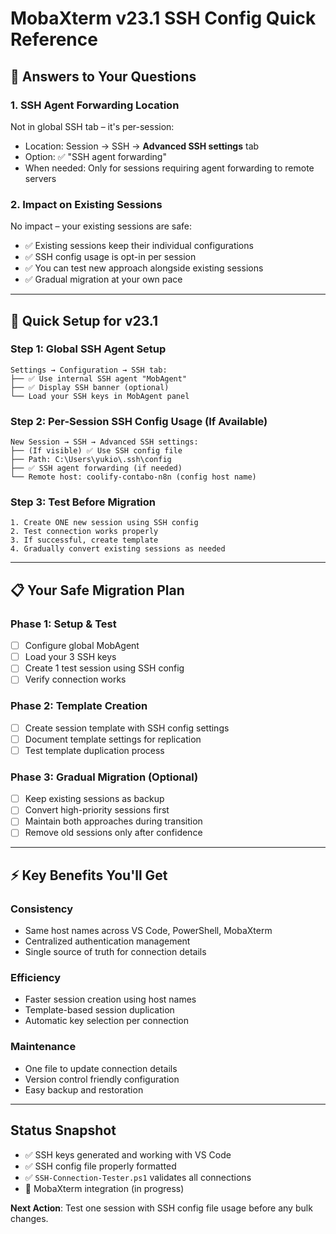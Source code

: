 # MobaXterm v23.1 SSH Config Quick Reference

## 🎯 Answers to Your Questions

### 1. SSH Agent Forwarding Location

Not in global SSH tab – it's per-session:

- Location: Session → SSH → **Advanced SSH settings** tab
- Option: ✅ "SSH agent forwarding"
- When needed: Only for sessions requiring agent forwarding to remote servers

### 2. Impact on Existing Sessions

No impact – your existing sessions are safe:

- ✅ Existing sessions keep their individual configurations
- ✅ SSH config usage is opt-in per session
- ✅ You can test new approach alongside existing sessions
- ✅ Gradual migration at your own pace

---

## 🚀 Quick Setup for v23.1

### Step 1: Global SSH Agent Setup

```text
Settings → Configuration → SSH tab:
├── ✅ Use internal SSH agent "MobAgent"
├── ✅ Display SSH banner (optional)
└── Load your SSH keys in MobAgent panel
```

### Step 2: Per-Session SSH Config Usage (If Available)

```text
New Session → SSH → Advanced SSH settings:
├── (If visible) ✅ Use SSH config file
├── Path: C:\Users\yukio\.ssh\config
├── ✅ SSH agent forwarding (if needed)
└── Remote host: coolify-contabo-n8n (config host name)
```

### Step 3: Test Before Migration

```text
1. Create ONE new session using SSH config
2. Test connection works properly
3. If successful, create template
4. Gradually convert existing sessions as needed
```

---

## 📋 Your Safe Migration Plan

### Phase 1: Setup & Test

- [ ] Configure global MobAgent
- [ ] Load your 3 SSH keys
- [ ] Create 1 test session using SSH config
- [ ] Verify connection works

### Phase 2: Template Creation

- [ ] Create session template with SSH config settings
- [ ] Document template settings for replication
- [ ] Test template duplication process

### Phase 3: Gradual Migration (Optional)

- [ ] Keep existing sessions as backup
- [ ] Convert high-priority sessions first
- [ ] Maintain both approaches during transition
- [ ] Remove old sessions only after confidence

---

## ⚡ Key Benefits You'll Get

### Consistency

- Same host names across VS Code, PowerShell, MobaXterm
- Centralized authentication management
- Single source of truth for connection details

### Efficiency

- Faster session creation using host names
- Template-based session duplication
- Automatic key selection per connection

### Maintenance

- One file to update connection details
- Version control friendly configuration
- Easy backup and restoration

---

## Status Snapshot

- ✅ SSH keys generated and working with VS Code
- ✅ SSH config file properly formatted
- ✅ `SSH-Connection-Tester.ps1` validates all connections
- 🔄 MobaXterm integration (in progress)

**Next Action**: Test one session with SSH config file usage before any bulk changes.
<!-- end -->